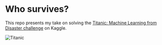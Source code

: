 # Who survives?

This repo presents my take on solving the [Titanic: Machine Learning from Disaster challenge](https://www.kaggle.com/c/titanic/) on Kaggle.

![Titanic](http://thespiritscience.net/wp-content/uploads/2016/06/Titanic-sinking.jpg)
